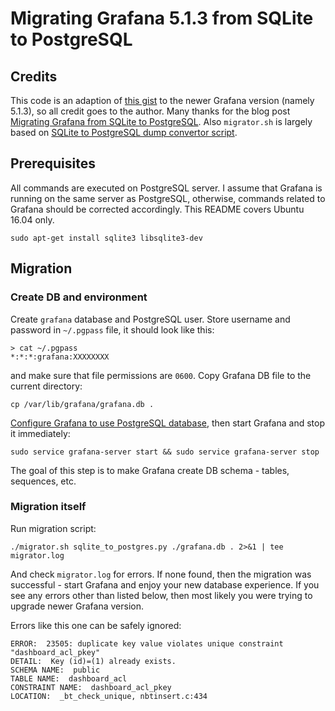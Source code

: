 # Migrating Grafana 5.1.3 from SQLite to PostgreSQL

## Credits

This code is an adaption of [this gist](https://gist.github.com/pizjix/158e632495f67b3bda52b41b14ec600d) to the newer Grafana version (namely 5.1.3), so all credit goes to the author. Many thanks for the blog post [Migrating Grafana from SQLite to PostgreSQL](https://pizjix.com/migrating-grafana-from-sqlite-to-postgresql/). Also `migrator.sh` is largely based on [SQLite to PostgreSQL dump convertor script](https://gist.github.com/vigneshwaranr/3454093).

## Prerequisites

All commands are executed on PostgreSQL server. I assume that Grafana is running on the same server as PostgreSQL, otherwise, commands related to Grafana should be corrected accordingly. This README covers Ubuntu 16.04 only.

    sudo apt-get install sqlite3 libsqlite3-dev

## Migration

### Create DB and environment

Create `grafana` database and PostgreSQL user. Store username and password in `~/.pgpass` file, it should look like this:

    > cat ~/.pgpass
    *:*:*:grafana:XXXXXXXX

and make sure that file permissions are `0600`. Copy Grafana DB file to the current directory:

    cp /var/lib/grafana/grafana.db .

[Configure Grafana to use PostgreSQL database](http://docs.grafana.org/installation/configuration/#database), then start Grafana and stop it immediately:

    sudo service grafana-server start && sudo service grafana-server stop

The goal of this step is to make Grafana create DB schema - tables, sequences, etc.

### Migration itself

Run migration script:

    ./migrator.sh sqlite_to_postgres.py ./grafana.db . 2>&1 | tee migrator.log

And check `migrator.log` for errors. If none found, then the migration was successful - start Grafana and enjoy your new database experience. If you see any errors other than listed below, then most likely you were trying to upgrade newer Grafana version.

Errors like this one can be safely ignored:

    ERROR:  23505: duplicate key value violates unique constraint "dashboard_acl_pkey"
    DETAIL:  Key (id)=(1) already exists.
    SCHEMA NAME:  public
    TABLE NAME:  dashboard_acl
    CONSTRAINT NAME:  dashboard_acl_pkey
    LOCATION:  _bt_check_unique, nbtinsert.c:434

